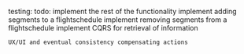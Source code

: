 testing: 
todo: 
    implement the rest of the functionality
        implement adding segments to a flightschedule
        implement removing segments from a flightschedule
        implement CQRS for retrieval of information

    UX/UI and eventual consistency compensating actions
